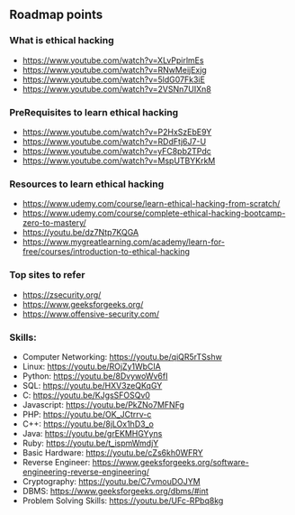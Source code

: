 ## Roadmap points

### What is ethical hacking 
- https://www.youtube.com/watch?v=XLvPpirlmEs
- https://www.youtube.com/watch?v=RNwMeijExjg
- https://www.youtube.com/watch?v=5ldG07Fk3iE
- https://www.youtube.com/watch?v=2VSNn7UIXn8

### PreRequisites to learn ethical hacking
- https://www.youtube.com/watch?v=P2HxSzEbE9Y
- https://www.youtube.com/watch?v=RDdFtj6J7-U
- https://www.youtube.com/watch?v=yFC8pb2TPdc
- https://www.youtube.com/watch?v=MspUTBYKrkM

### Resources to learn ethical hacking
- https://www.udemy.com/course/learn-ethical-hacking-from-scratch/
- https://www.udemy.com/course/complete-ethical-hacking-bootcamp-zero-to-mastery/
- https://youtu.be/dz7Ntp7KQGA
- https://www.mygreatlearning.com/academy/learn-for-free/courses/introduction-to-ethical-hacking

### Top sites to refer 
- https://zsecurity.org/
- https://www.geeksforgeeks.org/
- https://www.offensive-security.com/

### Skills:

- Computer Networking: https://youtu.be/qiQR5rTSshw
- Linux: https://youtu.be/ROjZy1WbCIA
- Python: https://youtu.be/8DvywoWv6fI
- SQL: https://youtu.be/HXV3zeQKqGY
- C: https://youtu.be/KJgsSFOSQv0
- Javascript: https://youtu.be/PkZNo7MFNFg
- PHP: https://youtu.be/OK_JCtrrv-c
- C++: https://youtu.be/8jLOx1hD3_o
- Java: https://youtu.be/grEKMHGYyns
- Ruby: https://youtu.be/t_ispmWmdjY
- Basic Hardware: https://youtu.be/cZs6kh0WFRY
- Reverse Engineer: https://www.geeksforgeeks.org/software-engineering-reverse-engineering/
- Cryptography: https://youtu.be/C7vmouDOJYM 
- DBMS: https://www.geeksforgeeks.org/dbms/#int
- Problem Solving Skills: https://youtu.be/UFc-RPbq8kg 